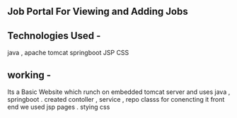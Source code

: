 ## Job Portal For Viewing and Adding Jobs

## Technologies Used -
java ,
apache tomcat
springboot
JSP
CSS

## working -

Its a Basic Website which runch on embedded tomcat server and uses java , springboot .
created contoller , service , repo classs for conencting it front end we used jsp pages .
stying css